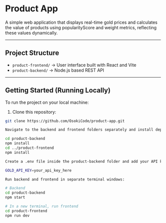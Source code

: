# Product App

A simple web application that displays real-time gold prices and calculates the value of products using popularityScore and weight metrics, reflecting these values dynamically.

---

## Project Structure

- `product-frontend/` → User interface built with React and Vite  
- `product-backend/` → Node.js based REST API

---

## Getting Started (Running Locally)

To run the project on your local machine:

1. Clone this repository:

```bash
git clone https://github.com/OsokiCode/product-app.git

Navigate to the backend and frontend folders separately and install dependencies:

cd product-backend
npm install
cd ../product-frontend
npm install

Create a .env file inside the product-backend folder and add your API key in the following format:

GOLD_API_KEY=your_api_key_here

Run backend and frontend in separate terminal windows:

# Backend
cd product-backend
npm start

# In a new terminal, run frontend
cd product-frontend
npm run dev